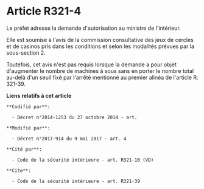 # Article R321-4

Le préfet adresse la demande d'autorisation au ministre de l'intérieur. 

Elle est soumise à l'avis de la commission consultative des jeux de cercles et de casinos pris dans les conditions et selon
les modalités prévues par la sous-section 2. 

Toutefois, cet avis n'est pas requis lorsque la demande a pour objet d'augmenter le nombre de machines à sous sans en porter
le nombre total au-delà d'un seuil fixé par l'arrêté mentionné au premier alinéa de l'article R. 321-39.

**Liens relatifs à cet article**

	**Codifié par**:

	  - Décret n°2014-1253 du 27 octobre 2014 - art.

	**Modifié par**:

	  - Décret n°2017-914 du 9 mai 2017 - art. 4

	**Cité par**:

	  - Code de la sécurité intérieure - art. R321-10 (VD)

	**Cite**:

	  - Code de la sécurité intérieure - art. R321-39
